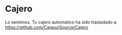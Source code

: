 # Cajero
Lo sentimos. Tu cajero automatico ha sido trasladado a: https://github.com/CajasurSource/Cajero
